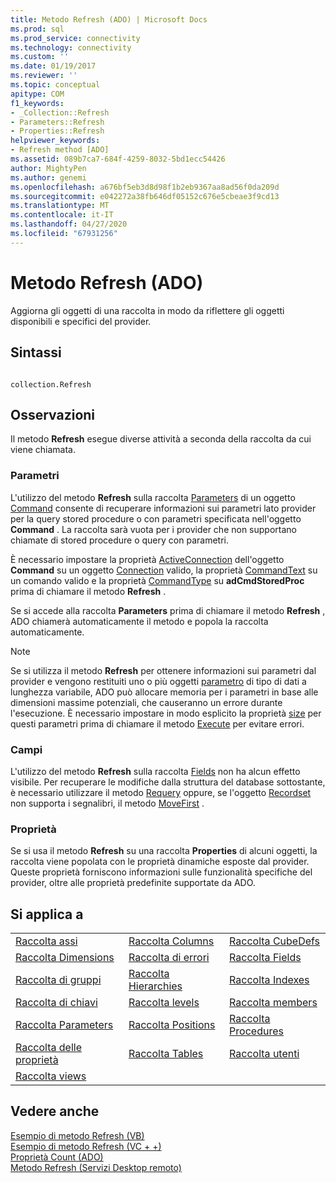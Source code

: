 ```yaml
---
title: Metodo Refresh (ADO) | Microsoft Docs
ms.prod: sql
ms.prod_service: connectivity
ms.technology: connectivity
ms.custom: ''
ms.date: 01/19/2017
ms.reviewer: ''
ms.topic: conceptual
apitype: COM
f1_keywords:
- _Collection::Refresh
- Parameters::Refresh
- Properties::Refresh
helpviewer_keywords:
- Refresh method [ADO]
ms.assetid: 089b7ca7-684f-4259-8032-5bd1ecc54426
author: MightyPen
ms.author: genemi
ms.openlocfilehash: a676bf5eb3d8d98f1b2eb9367aa8ad56f0da209d
ms.sourcegitcommit: e042272a38fb646df05152c676e5cbeae3f9cd13
ms.translationtype: MT
ms.contentlocale: it-IT
ms.lasthandoff: 04/27/2020
ms.locfileid: "67931256"
---
```

# <a name="refresh-method-ado"></a>Metodo Refresh (ADO)
Aggiorna gli oggetti di una raccolta in modo da riflettere gli oggetti disponibili e specifici del provider.  
  
## <a name="syntax"></a>Sintassi  
  
```  
  
collection.Refresh  
```  
  
## <a name="remarks"></a>Osservazioni  
 Il metodo **Refresh** esegue diverse attività a seconda della raccolta da cui viene chiamata.  
  
### <a name="parameters"></a>Parametri  
 L'utilizzo del metodo **Refresh** sulla raccolta [Parameters](../../../ado/reference/ado-api/parameters-collection-ado.md) di un oggetto [Command](../../../ado/reference/ado-api/command-object-ado.md) consente di recuperare informazioni sui parametri lato provider per la query stored procedure o con parametri specificata nell'oggetto **Command** . La raccolta sarà vuota per i provider che non supportano chiamate di stored procedure o query con parametri.  
  
 È necessario impostare la proprietà [ActiveConnection](../../../ado/reference/ado-api/activeconnection-property-ado.md) dell'oggetto **Command** su un oggetto [Connection](../../../ado/reference/ado-api/connection-object-ado.md) valido, la proprietà [CommandText](../../../ado/reference/ado-api/commandtext-property-ado.md) su un comando valido e la proprietà [CommandType](../../../ado/reference/ado-api/commandtype-property-ado.md) su **adCmdStoredProc** prima di chiamare il metodo **Refresh** .  
  
 Se si accede alla raccolta **Parameters** prima di chiamare il metodo **Refresh** , ADO chiamerà automaticamente il metodo e popola la raccolta automaticamente.  
  
> [!NOTE]
>  Se si utilizza il metodo **Refresh** per ottenere informazioni sui parametri dal provider e vengono restituiti uno o più oggetti [parametro](../../../ado/reference/ado-api/parameter-object.md) di tipo di dati a lunghezza variabile, ADO può allocare memoria per i parametri in base alle dimensioni massime potenziali, che causeranno un errore durante l'esecuzione. È necessario impostare in modo esplicito la proprietà [size](../../../ado/reference/ado-api/size-property-ado-parameter.md) per questi parametri prima di chiamare il metodo [Execute](../../../ado/reference/ado-api/execute-method-ado-command.md) per evitare errori.  
  
### <a name="fields"></a>Campi  
 L'utilizzo del metodo **Refresh** sulla raccolta [Fields](../../../ado/reference/ado-api/fields-collection-ado.md) non ha alcun effetto visibile. Per recuperare le modifiche dalla struttura del database sottostante, è necessario utilizzare il metodo [Requery](../../../ado/reference/ado-api/requery-method.md) oppure, se l'oggetto [Recordset](../../../ado/reference/ado-api/recordset-object-ado.md) non supporta i segnalibri, il metodo [MoveFirst](../../../ado/reference/ado-api/movefirst-movelast-movenext-and-moveprevious-methods-ado.md) .  
  
### <a name="properties"></a>Proprietà  
 Se si usa il metodo **Refresh** su una raccolta **Properties** di alcuni oggetti, la raccolta viene popolata con le proprietà dinamiche esposte dal provider. Queste proprietà forniscono informazioni sulle funzionalità specifiche del provider, oltre alle proprietà predefinite supportate da ADO.  
  
## <a name="applies-to"></a>Si applica a  
  
||||  
|-|-|-|  
|[Raccolta assi](../../../ado/reference/ado-md-api/axes-collection-ado-md.md)|[Raccolta Columns](../../../ado/reference/adox-api/columns-collection-adox.md)|[Raccolta CubeDefs](../../../ado/reference/ado-md-api/cubedefs-collection-ado-md.md)|  
|[Raccolta Dimensions](../../../ado/reference/ado-md-api/dimensions-collection-ado-md.md)|[Raccolta di errori](../../../ado/reference/ado-api/errors-collection-ado.md)|[Raccolta Fields](../../../ado/reference/ado-api/fields-collection-ado.md)|  
|[Raccolta di gruppi](../../../ado/reference/adox-api/groups-collection-adox.md)|[Raccolta Hierarchies](../../../ado/reference/ado-md-api/hierarchies-collection-ado-md.md)|[Raccolta Indexes](../../../ado/reference/adox-api/indexes-collection-adox.md)|  
|[Raccolta di chiavi](../../../ado/reference/adox-api/keys-collection-adox.md)|[Raccolta levels](../../../ado/reference/ado-md-api/levels-collection-ado-md.md)|[Raccolta members](../../../ado/reference/ado-md-api/members-collection-ado-md.md)|  
|[Raccolta Parameters](../../../ado/reference/ado-api/parameters-collection-ado.md)|[Raccolta Positions](../../../ado/reference/ado-md-api/positions-collection-ado-md.md)|[Raccolta Procedures](../../../ado/reference/adox-api/procedures-collection-adox.md)|  
|[Raccolta delle proprietà](../../../ado/reference/ado-api/properties-collection-ado.md)|[Raccolta Tables](../../../ado/reference/adox-api/tables-collection-adox.md)|[Raccolta utenti](../../../ado/reference/adox-api/users-collection-adox.md)|  
|[Raccolta views](../../../ado/reference/adox-api/views-collection-adox.md)|||  
  
## <a name="see-also"></a>Vedere anche  
 [Esempio di metodo Refresh (VB)](../../../ado/reference/ado-api/refresh-method-example-vb.md)   
 [Esempio di metodo Refresh (VC + +)](../../../ado/reference/ado-api/refresh-method-example-vc.md)   
 [Proprietà Count (ADO)](../../../ado/reference/ado-api/count-property-ado.md)   
 [Metodo Refresh (Servizi Desktop remoto)](../../../ado/reference/rds-api/refresh-method-rds.md)
